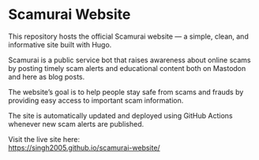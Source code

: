 # Scamurai Website

This repository hosts the official Scamurai website — a simple, clean, and informative site built with Hugo.

Scamurai is a public service bot that raises awareness about online scams by posting timely scam alerts and educational content both on Mastodon and here as blog posts.

The website’s goal is to help people stay safe from scams and frauds by providing easy access to important scam information.

The site is automatically updated and deployed using GitHub Actions whenever new scam alerts are published.

Visit the live site here:  
https://singh2005.github.io/scamurai-website/
